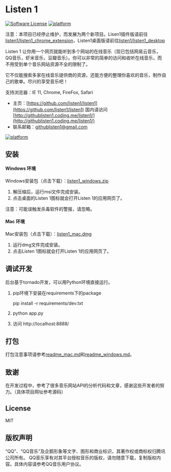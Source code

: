 Listen 1
==========

[![Software License](https://img.shields.io/badge/license-MIT-brightgreen.svg)](LICENSE)
[![platform](https://img.shields.io/badge/python-2.7-green.svg)]()

注意：本项目已经停止维护，而发展为两个新项目。Lisen1插件版请前往[listen1/listen1_chrome_extension](https://github.com/listen1/listen1_chrome_extension)，Listen1桌面版请前往[listen1/listen1_desktop](https://github.com/listen1/listen1_desktop)

Listen 1 让你用一个网页就能听到多个网站的在线音乐（现已包括网易云音乐，QQ音乐，虾米音乐，豆瓣音乐）。你可以非常的简单的访问和收听在线音乐，而不用受到单个音乐网站资源不全的限制了。

它不仅能搜索多家在线音乐提供商的资源，还能方便的整理你喜欢的音乐，制作自己的歌单。尽兴的享受音乐吧！

支持浏览器：IE 11, Chrome, FireFox, Safari

* 主页：[https://github.com/listen1/listen1](https://github.com/listen1/listen1) 国内请访问[http://githublisten1.coding.me/listen1/](http://githublisten1.coding.me/listen1/)
* 联系邮箱：githublisten1@gmail.com

[![platform](http://i.imgur.com/if4CNr2.png?1)]()


安装
----
#### Windows 环境
Windows安装包（点击下载）：[listen1_windows.zip](https://github.com/listen1/listen1/releases/download/v1.0/listen1_windows_v1_0.zip)

1. 解压缩后，运行msi文件完成安装。
2. 点击桌面的Listen 1图标就会打开Listen 1的应用网页了。  

注意：可能误触发杀毒软件的警报，请忽略。

#### Mac 环境
Mac安装包（点击下载）：[listen1_mac.dmg](https://github.com/listen1/listen1/releases/download/v1.0/listen1_mac_v1_0.dmg)

1. 运行dmg文件完成安装。
2. 点击Listen 1图标就会打开Listen 1的应用网页了。

调试开发
----------
后台基于tornado开发，可以用Python环境直接运行。

1. pip环境下安装在requirements下的package

	pip install -r requirements/dev.txt

2. python app.py
3. 访问 http://localhost:8888/

打包
----
打包注意事项请参考[readme_mac.md](https://github.com/listen1/listen1/blob/master/readme_mac.md)和[readme_windows.md](https://github.com/listen1/listen1/blob/master/readme_windows.md)。

致谢
----
在开发过程中，参考了很多音乐网站API的分析代码和文章，感谢这些开发者的努力。（具体项目网址参考源码）


License
--------
MIT

版权声明
--------
“QQ”、“QQ音乐”及企鹅形象等文字、图形和商业标识，其著作权或商标权归腾讯公司所有。
QQ音乐享有对其平台授权音乐的版权，请勿随意下载，复制版权内容。具体内容请参考QQ音乐用户协议。

